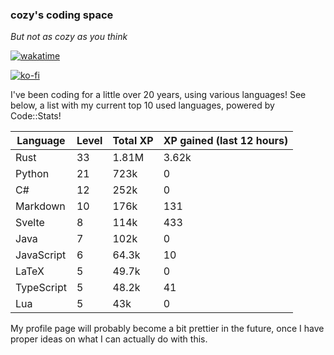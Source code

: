 ### cozy's coding space
*But not as cozy as you think*

[![wakatime](https://wakatime.com/badge/user/c0ba07bb-3421-41be-bd1a-d611e670f250.svg)](https://wakatime.com/@c0ba07bb-3421-41be-bd1a-d611e670f250)

[![ko-fi](https://ko-fi.com/img/githubbutton_sm.svg)](https://ko-fi.com/J3J75ITL4)

I've been coding for a little over 20 years, using various languages! See below, a list with my current top 10 used languages, powered by Code::Stats!
    
| Language | Level | Total XP | XP gained (last 12 hours) |
| --- | --- | --- | --- |
| Rust | 33 | 1.81M | 3.62k |
| Python | 21 | 723k | 0 |
| C# | 12 | 252k | 0 |
| Markdown | 10 | 176k | 131 |
| Svelte | 8 | 114k | 433 |
| Java | 7 | 102k | 0 |
| JavaScript | 6 | 64.3k | 10 |
| LaTeX | 5 | 49.7k | 0 |
| TypeScript | 5 | 48.2k | 41 |
| Lua | 5 | 43k | 0 |
    
My profile page will probably become a bit prettier in the future, once I have proper ideas on what I can actually do with this.